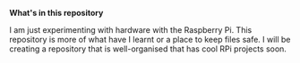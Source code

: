 **What's in this repository**

I am just experimenting with hardware with the Raspberry Pi. This repository is more of what have I learnt or a place to keep files safe. I will be creating a repository that is well-organised that has cool RPi projects soon.
